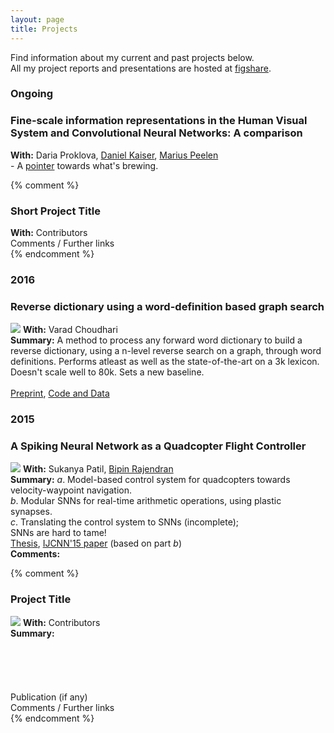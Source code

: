 ```yaml
---
layout: page
title: Projects
---
```


<p class="message">
  Find information about my current and past projects below.<br>
  All my project reports and presentations are hosted at <a href="https://figshare.com/authors/Sushrut%20Thorat/522624">figshare</a>.
</p>

<h3>
<div class="p_year">
  Ongoing
</div>
</h3>

[//]: # (Project with Peelen)

<div class="p_post">
  <h3 class="p_post_h">Fine-scale information representations in the Human Visual System and Convolutional Neural Networks: A comparison</h3>
  <b>With:</b> Daria Proklova, <a href="http://www.danielkaiser.net">Daniel Kaiser</a>, <a href="https://sites.google.com/site/peelenlab/">Marius Peelen</a><br>
  - A <a href="https://dx.doi.org/10.6084/m9.figshare.3385462.v1">pointer</a> towards what's brewing.
</div>

{% comment %}
<div class="p_post">
  <h3 class="p_post_h">Short Project Title</h3>
  <b>With:</b> Contributors<br>
  Comments / Further links
</div>
{% endcomment %}

<h3>
<div class="p_year">
  2016
</div>
</h3>

<div class="p_post">
  <h3 class="p_post_h">Reverse dictionary using a word-definition based graph search</h3>
  <img class="p_post_i" src="{{site.url}}/assets/revmap.png">
  <b>With:</b> Varad Choudhari <br>
  <b>Summary:</b> A method to process any forward word dictionary to build a reverse dictionary, using a n-level reverse search on a graph, through word definitions. Performs atleast as well as the state-of-the-art on a 3k lexicon. Doesn't scale well to 80k. Sets a new baseline.<br><br>
  <a href="http://arxiv.org/abs/1606.00025">Preprint</a>, <a href="https://github.com/novelmartis/RD16demo">Code and Data</a><br>
</div>

<h3>
<div class="p_year">
  2015
</div>
</h3>

<div class="p_post">
  <h3 class="p_post_h">A Spiking Neural Network as a Quadcopter Flight Controller</h3>
  <img class="p_post_i" src="{{site.url}}/assets/btp.png">
  <b>With:</b> Sukanya Patil, <a href="https://sites.google.com/site/rajendranbipin/">Bipin Rajendran</a> <br>
  <b>Summary:</b> <i>a</i>. Model-based control system for quadcopters towards velocity-waypoint navigation.<br> <i>b</i>. Modular SNNs for real-time arithmetic operations, using plastic synapses.<br> <i>c</i>. Translating the control system to SNNs (incomplete);<br>SNNs are hard to tame!<br>
  <a href="https://dx.doi.org/10.6084/m9.figshare.1582657.v1">Thesis</a>, <a href="http://dx.doi.org/10.1109/IJCNN.2015.7280822">IJCNN'15 paper</a> (based on part <i>b</i>) <br>
  <b>Comments:</b> 
</div>

{% comment %}
<div class="p_post">
  <h3 class="p_post_h">Project Title</h3>
  <img class="p_post_i" src="http://placehold.it/200x200">
  <b>With:</b> Contributors <br>
  <b>Summary:</b><br><br><br><br><br><br>
  Publication (if any) <br>
  Comments / Further links
</div>
{% endcomment %}

